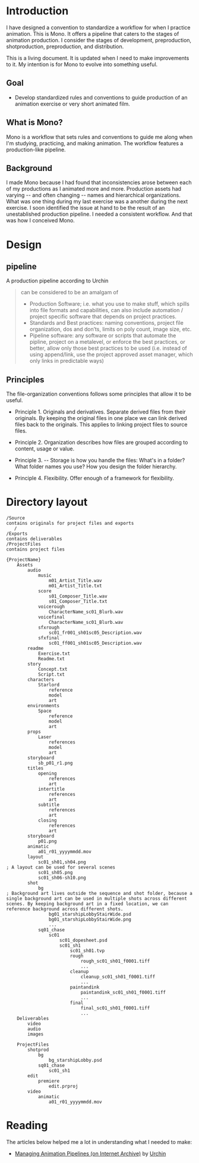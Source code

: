 # Introduction

I have designed a convention to standardize a workflow for when I practice animation. This is Mono. It offers a pipeline that caters to the stages of animation production. I consider the stages of development, preproduction, shotproduction, preproduction, and distribution.

<!-- Feels like the paragraph above needs more here. -->

This is a living document. It is updated when I need to make improvements to it. My intention is for Mono to evolve into something useful.

## Goal

* Develop standardized rules and conventions to guide production of an animation exercise or very short animated film.

## What is Mono?

Mono is a workflow that sets rules and conventions to guide me along when I'm studying, practicing, and making animation. The workflow features a production-like pipeline.

## Background

I made Mono because I had found that inconsistencies arose between each of my productions as I animated more and more. Production assets had varying -- and often changing -- names and hierarchical organizations. What was one thing during my last exercise was a another during the next exercise. I soon identified the issue at hand to be the result of an unestablished production pipeline. I needed a consistent workflow. And that was how I conceived Mono.


# Design

## pipeline

A production pipeline according to Urchin

> can be considered to be an amalgam of
> * Production Software; i.e. what you use to make stuff, which spills into file formats and capabilities, can also include automation / project specific software that depends on project practices.
> * Standards and Best practices: naming conventions, project file organization, dos and don’ts, limits on poly count, image size, etc.
> * Pipeline software: any software or scripts that automate the pipline, project on a metalevel, or enforce the best practices, or better, allow only those best practices to be used (i.e. instead of using append/link, use the project approved asset manager, which only links in predictable ways)

## Principles

The file-organization conventions follows some principles that allow it to be useful.

<!--
TODO:
Make each principle in the following format: Principle {n}. {Title}. {Paragraph about with about 160 characters}.
-->

* Principle 1. Originals and derivatives. Separate derived files from their originals. By keeping the original files in one place we can link derived files back to the originals. This applies to linking project files to source files.

* Principle 2. Organization describes how files are grouped according to content, usage or value.

* Principle 3. -- Storage is how you handle the files: What's in a folder? What folder names you use? How you design the folder hierarchy.

* Principle 4. Flexibility. Offer enough of a framework for flexibility.


# Directory layout

    /Source                                                                         contains originals for project files and exports
       /
    /Exports                                                                        contains deliverables
    /ProjectFiles                                                                   contains project files

    {ProjectName}
        Assets
            audio
                music
                    m01_Artist_Title.wav
                    m01_Artist_Title.txt
                score
                    s01_Composer_Title.wav
                    s01_Composer_Title.txt
                voicerough
                    CharacterName_sc01_Blurb.wav
                voicefinal
                    CharacterName_sc01_Blurb.wav
                sfxrough
                    sc01_fr001_sh01sc05_Description.wav
                sfxfinal
                    sc01_ff001_sh01sc05_Description.wav
            readme
                Exercise.txt
                Readme.txt
            story
                Concept.txt
                Script.txt
            characters
                Starlord
                    reference
                    model
                    art
            environments
                Space
                    reference
                    model
                    art
            props
                Laser
                    references
                    model
                    art
            storyboard
                sb_p01_r1.png
            titles
                opening
                    references
                    art
                intertitle
                    references
                    art
                subtitle
                    references
                    art
                closing
                    references
                    art
            storyboard
                p01.png
            animatic
                a01_r01_yyyymmdd.mov
            layout
                sc01_sh01,sh04.png                                                  ; A layout can be used for several scenes
                sc01_sh05.png
                sc01_sh06-sh10.png
            shot
                bg                                                                  ; Background art lives outside the sequence and shot folder, because a single background art can be used in multiple shots across different scenes. By keeping background art in a fixed location, we can reference background across different shots.
                    bg01_starshipLobbyStairWide.psd
                    bg01_starshipLobbyStairWide.png
                    ...
                sq01_chase
                    sc01
                        sc01_dopesheet.psd
                        sc01_sh1
                            sc01_sh01.tvp
                            rough
                                rough_sc01_sh01_f0001.tiff
                                ...
                            cleanup
                                cleanup_sc01_sh01_f0001.tiff
                                ...
                            paintandink
                                paintandink_sc01_sh01_f0001.tiff
                                ...
                            final
                                final_sc01_sh01_f0001.tiff
                                ...
        Deliverables
            video
            audio
            images

        ProjectFiles
            shotprod
                bg
                    bg_starshipLobby.psd
                sq01_chase
                    sc01_sh1
            edit
                premiere
                    edit.prproj
            video
                animatic
                    a01_r01_yyyymmdd.mov


# Reading

The articles below helped me a lot in understanding what I needed to make:

* [Managing Animation Pipelines (on Internet Archive)](http://web.archive.org/web/20160525161931/https://urchn.org/post/managing-animation-pipelines) by [Urchin](https://urchn.org)
